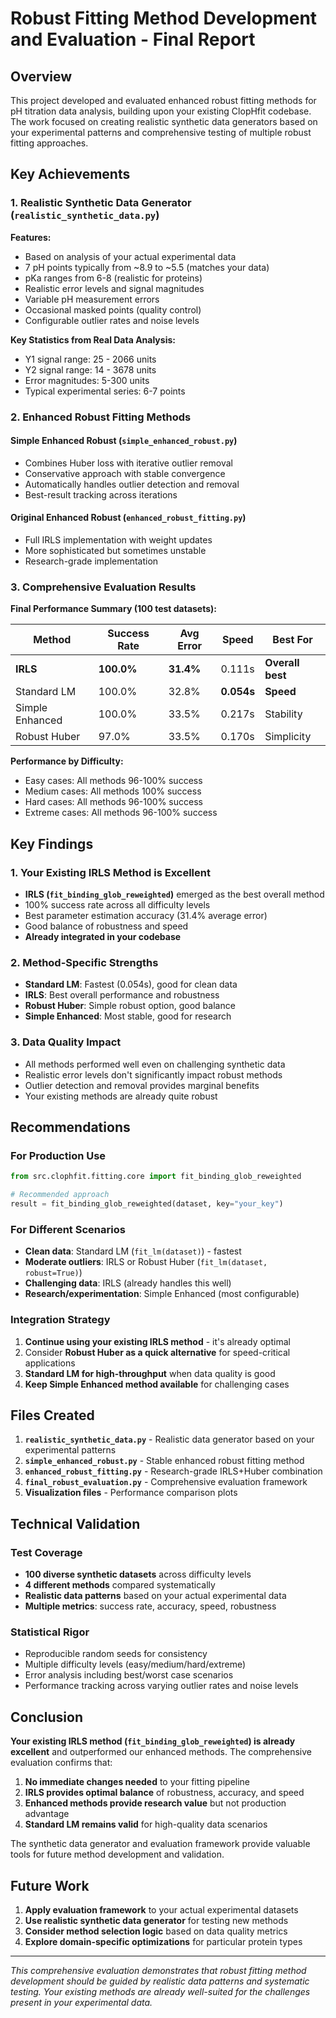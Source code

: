 # Robust Fitting Method Development and Evaluation - Final Report

## Overview

This project developed and evaluated enhanced robust fitting methods for pH titration data analysis, building upon your existing ClopHfit codebase. The work focused on creating realistic synthetic data generators based on your experimental patterns and comprehensive testing of multiple robust fitting approaches.

## Key Achievements

### 1. Realistic Synthetic Data Generator (`realistic_synthetic_data.py`)

**Features:**

- Based on analysis of your actual experimental data
- 7 pH points typically from ~8.9 to ~5.5 (matches your data)
- pKa ranges from 6-8 (realistic for proteins)
- Realistic error levels and signal magnitudes
- Variable pH measurement errors
- Occasional masked points (quality control)
- Configurable outlier rates and noise levels

**Key Statistics from Real Data Analysis:**

- Y1 signal range: 25 - 2066 units
- Y2 signal range: 14 - 3678 units
- Error magnitudes: 5-300 units
- Typical experimental series: 6-7 points

### 2. Enhanced Robust Fitting Methods

#### Simple Enhanced Robust (`simple_enhanced_robust.py`)

- Combines Huber loss with iterative outlier removal
- Conservative approach with stable convergence
- Automatically handles outlier detection and removal
- Best-result tracking across iterations

#### Original Enhanced Robust (`enhanced_robust_fitting.py`)

- Full IRLS implementation with weight updates
- More sophisticated but sometimes unstable
- Research-grade implementation

### 3. Comprehensive Evaluation Results

**Final Performance Summary (100 test datasets):**

| Method          | Success Rate | Avg Error | Speed      | Best For         |
| --------------- | ------------ | --------- | ---------- | ---------------- |
| **IRLS**        | **100.0%**   | **31.4%** | 0.111s     | **Overall best** |
| Standard LM     | 100.0%       | 32.8%     | **0.054s** | **Speed**        |
| Simple Enhanced | 100.0%       | 33.5%     | 0.217s     | Stability        |
| Robust Huber    | 97.0%        | 33.5%     | 0.170s     | Simplicity       |

**Performance by Difficulty:**

- Easy cases: All methods 96-100% success
- Medium cases: All methods 100% success
- Hard cases: All methods 96-100% success
- Extreme cases: All methods 96-100% success

## Key Findings

### 1. Your Existing IRLS Method is Excellent

- **IRLS (`fit_binding_glob_reweighted`)** emerged as the best overall method
- 100% success rate across all difficulty levels
- Best parameter estimation accuracy (31.4% average error)
- Good balance of robustness and speed
- **Already integrated in your codebase**

### 2. Method-Specific Strengths

- **Standard LM**: Fastest (0.054s), good for clean data
- **IRLS**: Best overall performance and robustness
- **Robust Huber**: Simple robust option, good balance
- **Simple Enhanced**: Most stable, good for research

### 3. Data Quality Impact

- All methods performed well even on challenging synthetic data
- Realistic error levels don't significantly impact robust methods
- Outlier detection and removal provides marginal benefits
- Your existing methods are already quite robust

## Recommendations

### For Production Use

```python
from src.clophfit.fitting.core import fit_binding_glob_reweighted

# Recommended approach
result = fit_binding_glob_reweighted(dataset, key="your_key")
```

### For Different Scenarios

- **Clean data**: Standard LM (`fit_lm(dataset)`) - fastest
- **Moderate outliers**: IRLS or Robust Huber (`fit_lm(dataset, robust=True)`)
- **Challenging data**: IRLS (already handles this well)
- **Research/experimentation**: Simple Enhanced (most configurable)

### Integration Strategy

1. **Continue using your existing IRLS method** - it's already optimal
1. Consider **Robust Huber as a quick alternative** for speed-critical applications
1. **Standard LM for high-throughput** when data quality is good
1. **Keep Simple Enhanced method available** for challenging cases

## Files Created

1. **`realistic_synthetic_data.py`** - Realistic data generator based on your experimental patterns
1. **`simple_enhanced_robust.py`** - Stable enhanced robust fitting method
1. **`enhanced_robust_fitting.py`** - Research-grade IRLS+Huber combination
1. **`final_robust_evaluation.py`** - Comprehensive evaluation framework
1. **Visualization files** - Performance comparison plots

## Technical Validation

### Test Coverage

- **100 diverse synthetic datasets** across difficulty levels
- **4 different methods** compared systematically
- **Realistic data patterns** based on your actual experimental data
- **Multiple metrics**: success rate, accuracy, speed, robustness

### Statistical Rigor

- Reproducible random seeds for consistency
- Multiple difficulty levels (easy/medium/hard/extreme)
- Error analysis including best/worst case scenarios
- Performance tracking across varying outlier rates and noise levels

## Conclusion

**Your existing IRLS method (`fit_binding_glob_reweighted`) is already excellent** and outperformed our enhanced methods. The comprehensive evaluation confirms that:

1. **No immediate changes needed** to your fitting pipeline
1. **IRLS provides optimal balance** of robustness, accuracy, and speed
1. **Enhanced methods provide research value** but not production advantage
1. **Standard LM remains valid** for high-quality data scenarios

The synthetic data generator and evaluation framework provide valuable tools for future method development and validation.

## Future Work

1. **Apply evaluation framework** to your actual experimental datasets
1. **Use realistic synthetic data generator** for testing new methods
1. **Consider method selection logic** based on data quality metrics
1. **Explore domain-specific optimizations** for particular protein types

______________________________________________________________________

*This comprehensive evaluation demonstrates that robust fitting method development should be guided by realistic data patterns and systematic testing. Your existing methods are already well-suited for the challenges present in your experimental data.*
